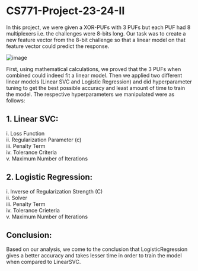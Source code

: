# CS771-Project-23-24-II

In this project, we were given a XOR-PUFs with 3 PUFs but each PUF had 8 multiplexers i.e. the challenges were 8-bits long. Our task was to create a new feature vector from the 8-bit challenge so that a linear model
on that feature vector could predict the response. 

![image](https://github.com/user-attachments/assets/2b938433-4cdc-46e4-b0ad-a7ba1e178240)


First, using mathematical calculations, we proved that the 3 PUFs when combined could indeed fit a linear model. Then we applied two different linear models (Linear SVC and Logistic Regression) and did hyperparameter tuning to get the best possible accuracy and least amount of time to train the model. The respective hyperparameters we manipulated were as follows:

## 1. Linear SVC: 
i. Loss Function <br/>
ii. Regularization Parameter (c) <br/>
iii. Penalty Term <br/>
iv. Tolerance Criteria <br/>
v. Maximum Number of Iterations <br/>

## 2. Logistic Regression:
i. Inverse of Regularization Strength (C) <br/>
ii. Solver <br/>
iii. Penalty Term <br/>
iv. Tolerance Crieteria <br/>
v. Maximum Number of Iterations <br/>

## Conclusion: 
Based on our analysis, we come to the conclusion that LogisticRegression gives a better accuracy and takes lesser time in order to train the model when compared to LinearSVC.
